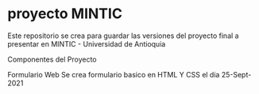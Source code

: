 # proyecto MINTIC
Este repositorio se crea para guardar las versiones del proyecto final a presentar en MINTIC - Universidad de Antioquia

Componentes del Proyecto

Formulario Web
Se crea formulario basico en HTML Y CSS el dia 25-Sept-2021